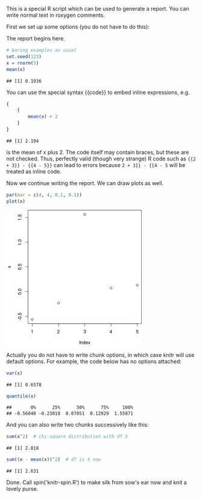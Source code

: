 This is a special R script which can be used to generate a report. You can
write normal text in roxygen comments.

First we set up some options (you do not have to do this):




The report begins here.


```r
# boring examples as usual
set.seed(123)
x = rnorm(5)
mean(x)
```

```
## [1] 0.1936
```


You can use the special syntax {{code}} to embed inline expressions, e.g.


```r
{
    {
        mean(x) + 2
    }
}
```

```
## [1] 2.194
```


is the mean of x plus 2.
The code itself may contain braces, but these are not checked.  Thus,
perfectly valid (though very strange) R code such as `{{2 + 3}} - {{4 - 5}}`
can lead to errors because `2 + 3}} - {{4 - 5` will be treated as inline code.

Now we continue writing the report. We can draw plots as well.


```r
par(mar = c(4, 4, 0.1, 0.1))
plot(x)
```

![plot of chunk test-b](figure/silk-test-b.png) 


Actually you do not have to write chunk options, in which case knitr will use
default options. For example, the code below has no options attached:


```r
var(x)
```

```
## [1] 0.6578
```

```r
quantile(x)
```

```
##       0%      25%      50%      75%     100% 
## -0.56048 -0.23018  0.07051  0.12929  1.55871
```


And you can also write two chunks successively like this:


```r
sum(x^2)  # chi-square distribution with df 5
```

```
## [1] 2.818
```

```r
sum((x - mean(x))^2)  # df is 4 now
```

```
## [1] 2.631
```


Done. Call spin('knitr-spin.R') to make silk from sow's ear now and knit a
lovely purse.
